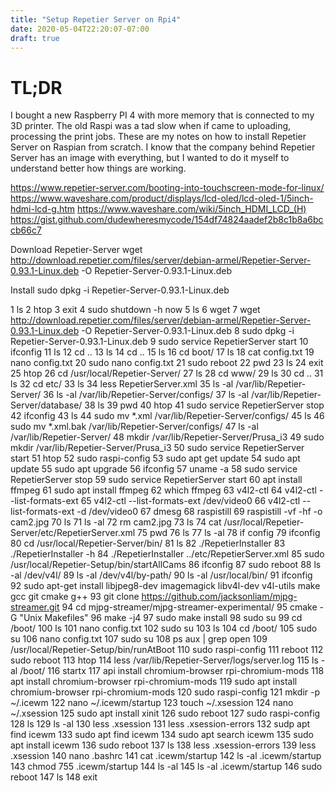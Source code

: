 ```yaml
---
title: "Setup Repetier Server on Rpi4"
date: 2020-05-04T22:20:07-07:00
draft: true
---
```


# TL;DR

I bought a new Raspberry PI 4 with more memory that is connected to my 3D printer. The old Raspi was a tad slow when if came to uploading, processing the print jobs.
These are my notes on how to install Repetier Server on Raspian from scratch. I know that the company behind Repetier Server has an image with everything, but I wanted to do it myself to understand better how things are working.

https://www.repetier-server.com/booting-into-touchscreen-mode-for-linux/
https://www.waveshare.com/product/displays/lcd-oled/lcd-oled-1/5inch-hdmi-lcd-g.htm
https://www.waveshare.com/wiki/5inch_HDMI_LCD_(H)
https://gist.github.com/dudewheresmycode/154df74824aadef2b8c1b8a6bccb66c7

Download Repetier-Server
wget http://download.repetier.com/files/server/debian-armel/Repetier-Server-0.93.1-Linux.deb -O Repetier-Server-0.93.1-Linux.deb

Install
sudo dpkg -i Repetier-Server-0.93.1-Linux.deb


1  ls
    2  htop
    3  exit
    4  sudo shutdown -h now
    5  ls
    6  wget
    7  wget http://download.repetier.com/files/server/debian-armel/Repetier-Server-0.93.1-Linux.deb -O Repetier-Server-0.93.1-Linux.deb
    8  sudo dpkg -i Repetier-Server-0.93.1-Linux.deb
    9  sudo service RepetierServer start
   10  ifconfig
   11  ls
   12  cd ..
   13  ls
   14  cd ..
   15  ls
   16  cd boot/
   17  ls
   18  cat config.txt
   19  nano config.txt
   20  sudo nano config.txt
   21  sudo reboot
   22  pwd
   23  ls
   24  exit
   25  htop
   26  cd /usr/local/Repetier-Server/
   27  ls
   28  cd www/
   29  ls
   30  cd ..
   31  ls
   32  cd etc/
   33  ls
   34  less RepetierServer.xml
   35  ls -al /var/lib/Repetier-Server/
   36  ls -al /var/lib/Repetier-Server/configs/
   37  ls -al /var/lib/Repetier-Server/database/
   38  ls
   39  pwd
   40  htop
   41  sudo service RepetierServer stop
   42  ifconfig
   43  ls
   44  sudo mv *.xml /var/lib/Repetier-Server/configs/
   45  ls
   46  sudo mv *.xml.bak /var/lib/Repetier-Server/configs/
   47  ls -al /var/lib/Repetier-Server/
   48  mkdir /var/lib/Repetier-Server/Prusa_i3
   49  sudo mkdir /var/lib/Repetier-Server/Prusa_i3
   50  sudo service RepetierServer start
   51  htop
   52  sudo raspi-config
   53  sudo apt get update
   54  sudo apt update
   55  sudo apt upgrade
   56  ifconfig
   57  uname -a
   58  sudo service RepetierServer stop
   59  sudo service RepetierServer start
   60  apt install ffmpeg
   61  sudo apt install ffmpeg
   62  which ffmpeg
   63  v4l2-ctl
   64  v4l2-ctl --list-formats-ext
   65  v4l2-ctl --list-formats-ext /dev/video0
   66  v4l2-ctl --list-formats-ext -d /dev/video0
   67  dmesg
   68  raspistill
   69  raspistill -vf -hf -o cam2.jpg
   70  ls
   71  ls -al
   72  rm cam2.jpg
   73  ls
   74  cat /usr/local/Repetier-Server/etc/RepetierServer.xml
   75  pwd
   76  ls
   77  ls -al
   78  if config
   79  ifconfig
   80  cd /usr/local/Repetier-Server/bin/
   81  ls
   82  ./RepetierInstaller
   83  ./RepetierInstaller -h
   84  ./RepetierInstaller ../etc/RepetierServer.xml
   85  sudo /usr/local/Repetier-Setup/bin/startAllCams
   86  ifconfig
   87  sudo reboot
   88  ls -al /dev/v4l/
   89  ls -al /dev/v4l/by-path/
   90  ls -al /usr/local/bin/
   91  ifconfig
   92  sudo apt-get install libjpeg8-dev imagemagick libv4l-dev v4l-utils make gcc git cmake g++
   93  git clone https://github.com/jacksonliam/mjpg-streamer.git
   94  cd mjpg-streamer/mjpg-streamer-experimental/
   95  cmake -G "Unix Makefiles"
   96  make -j4
   97  sudo make install
   98  sudo su
   99  cd /boot/
  100  ls
  101  nano config.txt
  102  sudo su
  103  ls
  104  cd /boot/
  105  sudo su
  106  nano config.txt
  107  sudo su
  108  ps aux | grep open
  109  /usr/local/Repetier-Setup/bin/runAtBoot
  110  sudo raspi-config
  111  reboot
  112  sudo reboot
  113  htop
  114  less /var/lib/Repetier-Server/logs/server.log
  115  ls -al /boot/
  116  startx
  117  api install chromium-browser rpi-chromium-mods
  118  apt install chromium-browser rpi-chromium-mods
  119  sudo apt install chromium-browser rpi-chromium-mods
  120  sudo raspi-config
  121  mkdir -p ~/.icewm
  122  nano ~/.icewm/startup
  123  touch ~/.xsession
  124  nano ~/.xsession
  125  sudo apt install xinit
  126  sudo reboot
  127  sudo raspi-config
  128  ls
  129  ls -al
  130  less .xsession
  131  less .xsession-errors
  132  sudp apt find icewm
  133  sudo apt find icewm
  134  sudo apt search icewm
  135  sudo apt install icewm
  136  sudo reboot
  137  ls
  138  less .xsession-errors
  139  less .xsession
  140  nano .bashrc
  141  cat .icewm/startup
  142  ls -al .icewm/startup
  143  chmod 755 .icewm/startup
  144  ls -al
  145  ls -al .icewm/startup
  146  sudo reboot
  147  ls
  148  exit